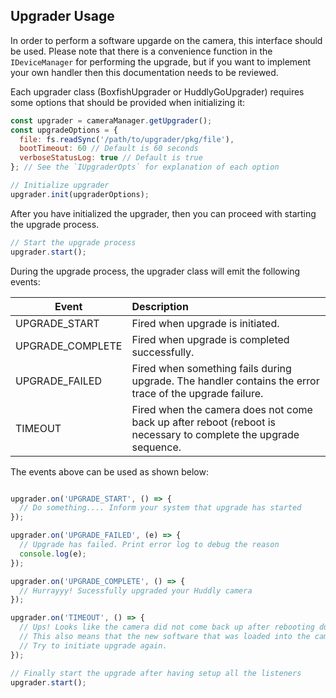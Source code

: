 ## Upgrader Usage
In order to perform a software upgarde on the camera, this interface should be used. Please note that there is a convenience function in the `IDeviceManager` for performing the upgrade, but if you want to implement your own handler then this documentation needs to be reviewed.

Each upgrader class (BoxfishUpgrader or HuddlyGoUpgrader) requires some options that should be provided when initializing it:

```javascript
const upgrader = cameraManager.getUpgrader();
const upgradeOptions = {
  file: fs.readSync('/path/to/upgrader/pkg/file'),
  bootTimeout: 60 // Default is 60 seconds
  verboseStatusLog: true // Default is true
}; // See the `IUpgraderOpts` for explanation of each option

// Initialize upgrader
upgrader.init(upgraderOptions);
```

After you have initialized the upgrader, then you can proceed with starting the upgrade process.

```javascript
// Start the upgrade process
upgrader.start();
```

During the upgrade process, the upgrader class will emit the following events:

| Event        | Description    |
| ------------- |:-------------|
| UPGRADE_START       | Fired when upgrade is initiated. |
| UPGRADE_COMPLETE    | Fired when upgrade is completed successfully. |
| UPGRADE_FAILED      | Fired when something fails during upgrade. The handler contains the error trace of the upgrade failure. |
| TIMEOUT             | Fired when the camera does not come back up after reboot (reboot is necessary to complete the upgrade sequence.|

The events above can be used as shown below:

```javascript

upgrader.on('UPGRADE_START', () => {
  // Do something.... Inform your system that upgrade has started
});

upgrader.on('UPGRADE_FAILED', (e) => {
  // Upgrade has failed. Print error log to debug the reason
  console.log(e);
});

upgrader.on('UPGRADE_COMPLETE', () => {
  // Hurrayyy! Sucessfully upgraded your Huddly camera
});

upgrader.on('TIMEOUT', () => {
  // Ups! Looks like the camera did not come back up after rebooting during upgrade.
  // This also means that the new software that was loaded into the camera will be discarded.
  // Try to initiate upgrade again.
});

// Finally start the upgrade after having setup all the listeners
upgrader.start();
```
